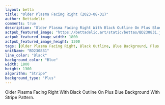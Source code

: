 ```yaml
---
layout: betta
title: "Older Plasma Facing Right (2023-08-31)"
author: Bettadelic
comments: true
description: "Older Plasma Facing Right With Black Outline On Plus Blue Background With Stripe Pattern."
actpub_featured_image: "https://bettadelic.art/static/bettas/BD230831.jpg"
actpub_featured_image_width: 1800
actpub_featured_image_height: 1300
tags: [Older Plasma Facing Right, Black Outline, Blue Background, Plus Background Pattern, Stripe Pattern, August 2023]
unitName: "BD230831"
line_color: "Black"
background_color: "Blue"
width: 1800
height: 1300
algorithm: "Stripe"
background_type: "Plus"
---
```


Older Plasma Facing Right With Black Outline On Plus Blue Background With Stripe Pattern.
